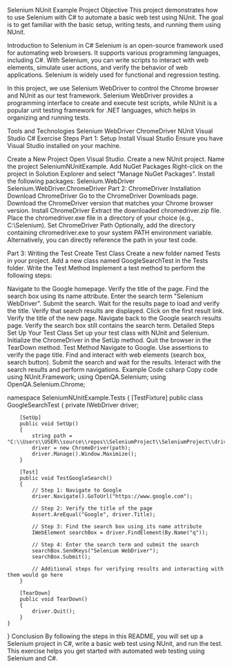 Selenium NUnit Example Project
Objective
This project demonstrates how to use Selenium with C# to automate a basic web test using NUnit. The goal is to get familiar with the basic setup, writing tests, and running them using NUnit.

Introduction to Selenium in C#
Selenium is an open-source framework used for automating web browsers. It supports various programming languages, including C#. With Selenium, you can write scripts to interact with web elements, simulate user actions, and verify the behavior of web applications. Selenium is widely used for functional and regression testing.

In this project, we use Selenium WebDriver to control the Chrome browser and NUnit as our test framework. Selenium WebDriver provides a programming interface to create and execute test scripts, while NUnit is a popular unit testing framework for .NET languages, which helps in organizing and running tests.

Tools and Technologies
Selenium WebDriver
ChromeDriver
NUnit
Visual Studio
C#
Exercise Steps
Part 1: Setup
Install Visual Studio
Ensure you have Visual Studio installed on your machine.

Create a New Project
Open Visual Studio.
Create a new NUnit project.
Name the project SeleniumNUnitExample.
Add NuGet Packages
Right-click on the project in Solution Explorer and select "Manage NuGet Packages".
Install the following packages:
Selenium.WebDriver
Selenium.WebDriver.ChromeDriver
Part 2: ChromeDriver Installation
Download ChromeDriver
Go to the ChromeDriver Downloads page.
Download the ChromeDriver version that matches your Chrome browser version.
Install ChromeDriver
Extract the downloaded chromedriver.zip file.
Place the chromedriver.exe file in a directory of your choice (e.g., C:\Selenium).
Set ChromeDriver Path
Optionally, add the directory containing chromedriver.exe to your system PATH environment variable. Alternatively, you can directly reference the path in your test code.

Part 3: Writing the Test
Create Test Class
Create a new folder named Tests in your project.
Add a new class named GoogleSearchTest in the Tests folder.
Write the Test Method
Implement a test method to perform the following steps:

Navigate to the Google homepage.
Verify the title of the page.
Find the search box using its name attribute.
Enter the search term "Selenium WebDriver".
Submit the search.
Wait for the results page to load and verify the title.
Verify that search results are displayed.
Click on the first result link.
Verify the title of the new page.
Navigate back to the Google search results page.
Verify the search box still contains the search term.
Detailed Steps
Set Up Your Test Class
Set up your test class with NUnit and Selenium.
Initialize the ChromeDriver in the SetUp method.
Quit the browser in the TearDown method.
Test Method
Navigate to Google.
Use assertions to verify the page title.
Find and interact with web elements (search box, search button).
Submit the search and wait for the results.
Interact with the search results and perform navigations.
Example Code
csharp
Copy code
using NUnit.Framework;
using OpenQA.Selenium;
using OpenQA.Selenium.Chrome;

namespace SeleniumNUnitExample.Tests
{
    [TestFixture]
    public class GoogleSearchTest
    {
        private IWebDriver driver;

        [SetUp]
        public void SetUp()
        {
            string path = "C:\\Users\\USER\\source\\repos\\SeleniumProject\\SeleniumProject\\drivers";
            driver = new ChromeDriver(path);
            driver.Manage().Window.Maximize();
        }

        [Test]
        public void TestGoogleSearch()
        {
            // Step 1: Navigate to Google
            driver.Navigate().GoToUrl("https://www.google.com");

            // Step 2: Verify the title of the page
            Assert.AreEqual("Google", driver.Title);

            // Step 3: Find the search box using its name attribute
            IWebElement searchBox = driver.FindElement(By.Name("q"));

            // Step 4: Enter the search term and submit the search
            searchBox.SendKeys("Selenium WebDriver");
            searchBox.Submit();

            // Additional steps for verifying results and interacting with them would go here
        }

        [TearDown]
        public void TearDown()
        {
            driver.Quit();
        }
    }
}
Conclusion
By following the steps in this README, you will set up a Selenium project in C#, write a basic web test using NUnit, and run the test. This exercise helps you get started with automated web testing using Selenium and C#.
